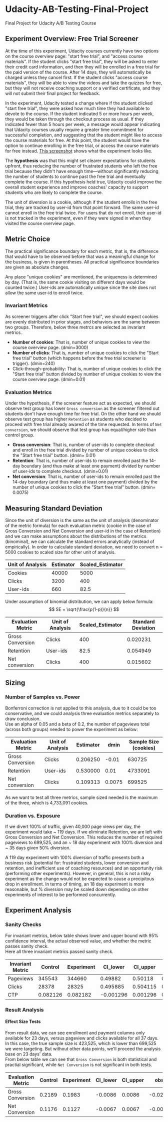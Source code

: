 # Udacity-AB-Testing-Final-Project
Final Project for Udacity A/B Testing Course

## Experiment Overview: Free Trial Screener
At the time of this experiment, Udacity courses currently have two options on the course overview page: "start free trial", and "access course materials". If the student clicks "start free trial", they will be asked to enter their credit card information, and then they will be enrolled in a free trial for the paid version of the course. After 14 days, they will automatically be charged unless they cancel first. If the student clicks "access course materials", they will be able to view the videos and take the quizzes for free, but they will not receive coaching support or a verified certificate, and they will not submit their final project for feedback.

In the experiment, Udacity tested a change where if the student clicked "start free trial", they were asked how much time they had available to devote to the course. If the student indicated 5 or more hours per week, they would be taken through the checkout process as usual. If they indicated fewer than 5 hours per week, a message would appear indicating that Udacity courses usually require a greater time commitment for successful completion, and suggesting that the student might like to access the course materials for free. At this point, the student would have the option to continue enrolling in the free trial, or access the course materials for free instead. [This screenshot](https://drive.google.com/file/d/0ByAfiG8HpNUMakVrS0s4cGN2TjQ/view?resourcekey=0-6_dPu8BRM1XlRgV51nIbtA) shows what the experiment looks like.

The **hypothesis** was that this might set clearer expectations for students upfront, thus reducing the number of frustrated students who left the free trial because they didn't have enough time—without significantly reducing the number of students to continue past the free trial and eventually complete the course. If this hypothesis held true, Udacity could improve the overall student experience and improve coaches' capacity to support students who are likely to complete the course.

The unit of diversion is a cookie, although if the student enrolls in the free trial, they are tracked by user-id from that point forward. The same user-id cannot enroll in the free trial twice. For users that do not enroll, their user-id is not tracked in the experiment, even if they were signed in when they visited the course overview page.

## Metric Choice
The practical significance boundary for each metric, that is, the difference that would have to be observed before that was a meaningful change for the business, is given in parentheses. All practical significance boundaries are given as absolute changes.  

Any place "unique cookies" are mentioned, the uniqueness is determined by day. (That is, the same cookie visiting on different days would be counted twice.) User-ids are automatically unique since the site does not allow the same user-id to enroll twice.  

### Invariant Metrics
As screener triggers after click "Start free trial", we should expect cookies are evenly distributed in prior stages, and behaviors are the same between two groups. Therefore, below three metrcs are selected as invariant metrics.

- **Number of cookies**: That is, number of unique cookies to view the course overview page. (dmin=3000)
- **Number of clicks**: That is, number of unique cookies to click the "Start free trial" button (which happens before the free trial screener is trigger). (dmin=240)
- Click-through-probability: That is, number of unique cookies to click the "Start free trial" button divided by number of unique cookies to view the course overview page. (dmin=0.01)  

### Evaluation Metrics
Under the hypothesis, if the screener feature act as expected, we should observe test group has lower `Gross conversion` as the screener filtered out students don't have enough time for free trial. On the other hand we should observe test group has higher `Retention` as students who decided to proceed with free trial already awared of the time requested. In terms of `Net conversion`, we should observe that test group has equal/higher rate than control group. 

- **Gross conversion**: That is, number of user-ids to complete checkout and enroll in the free trial divided by number of unique cookies to click the "Start free trial" button. (dmin= 0.01)
- **Retention**: That is, number of user-ids to remain enrolled past the 14-day boundary (and thus make at least one payment) divided by number of user-ids to complete checkout. (dmin=0.01)
- **Net conversion**: That is, number of user-ids to remain enrolled past the 14-day boundary (and thus make at least one payment) divided by the number of unique cookies to click the "Start free trial" button. (dmin= 0.0075)  

## Measuring Standard Deviation
Since the unit of diversion is the same as the unit of analysis (denominator of the metric formula) for each evaluation metric (cookie in the case of Gross Conversion and Net Conversion and user-id in the case of Retention) and we can make assumptions about the distributions of the metrics (binominal), we can calculate the standard errors analytically (instead of empirically).
In order to calculate standard deviation, we need to convert n = 5000 cookies to scaled size for other unit of analysis.

| Unit of Analysis | Estimator | Scaled_Estimator |
|----------|----------|----------|
| Cookies | 40000 | 5000 |
| Clicks | 3200 | 400 |
| User-ids | 660 | 82.5 |
  
Under assumption of binomial distribution, we can apply below formula:
$$
SE = \sqrt{\frac{p(1-p)}{n}}
$$

| Evaluation Metric | Unit of Analysis | Scaled_Estimator | Standard Deviation |
|----------|----------|----------|----------|
| Gross Conversion | Clicks | 400 | 0.020231 |
| Retention	| User-ids | 82.5 | 0.054949 |
| Net conversion | Clicks | 400 | 0.015602 | 

## Sizing
### Number of Samples vs. Power
Bonferroni correction is not applied to this analysis, due to it could be too conservative, and we could analysis three evaluation metrics separately to draw conclusion.   
Use an alpha of 0.05 and a beta of 0.2, the number of pageviews total (across both groups) needed to power the experiment as below:  

| Evaluation Metric | Unit of Analysis | Estimator | dmin | Sample Size (cookies) |
|----------|----------|----------|----------|----------|
| Gross Conversion | Clicks | 0.206250 | -0.01 | 630725 |
| Retention	| User-ids | 0.530000 | 0.01 | 4733091 |
| Net conversion | Clicks | 0.109313 | 0.0075 | 699525 |

As we want to test all three metrics, sample sized needed is the maximum of the three, which is 4,733,091 cookies. 
	
### Duration vs. Exposure
If we divert 100% of traffic, given 40,000 page views per day, the experiment would take ~ 119 days. If we eliminate Retention, we are left with Gross Conversion and Net Conversion. This reduces the number of required pageviews to 699,525, and an ~ 18 day experiment with 100% diversion and ~ 35 days given 50% diversion.

A 119 day experiment with 100% diversion of traffic presents both a business risk (potential for: frustrated students, lower conversion and retention, and inefficient use of coaching resources) and an opportunity risk (performing other experiments). However, in general, this is not a risky experiment as the change would not be expected to cause a precipitous drop in enrollment. In terms of timing, an 18 day experiment is more reasonable, but % diversion may be scaled down depending on other experiments of interest to be performed concurrently.

## Experiment Analysis
### Sanity Checks
For invariant metrics, below table shows lower and upper bound with 95% confidence interval, the actual observed value, and whether the metric passes sanity check.  
Here all three invariant metrics passed sanity check.

| Invariant Metric | Control | Experiment | CI_lower | CI_upper | obs     | pass_sanity_check |
|-----------|------------|----------|----------|---------|-------------------|-------------------|
| Pageviews | 345543     | 344660   | 0.49882  | 0.50118 | 0.50064           | True              |
| Clicks    | 28378      | 28325    | 0.495885 | 0.504115| 0.500467          | True              |
| CTP       | 0.082126   | 0.082182 | -0.001296| 0.001296| 0.000057          | True              |

### Result Analysis
#### Effect Size Tests
From result data, we can see enrollment and payment columns only available for 23 days, versus pageview and clicks available for all 37 days.  
In this case, the true sample size is 423,525, which is lower than 699,525 we were targeting. But without other data points, we'll proceed the analysis base on 23 days' data.   
From below table we can see that `Gross Conversion` is both statistical and practial significant, while `Net Conversion` is not significant in both tests.

| Evaluation Metric | Control | Experiment | CI_lower | CI_upper | obs     | dmin | stats_significant | practical_significant |
|-----------|------------|----------|----------|---------|-------------------|-------------------|---------|---------|
| Gross Conversion | 0.2189 | 0.1983 | -0.0086 | 0.0086 | -0.0206 | -0.01 | Y | Y |
| Net Conversion   | 0.1176 | 0.1127 | -0.0067 | 0.0067 | -0.0049 |  0.0075 | N | N |



